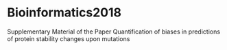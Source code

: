 # Bioinformatics2018
Supplementary Material of the Paper Quantification of biases in predictions of protein stability changes upon mutations
